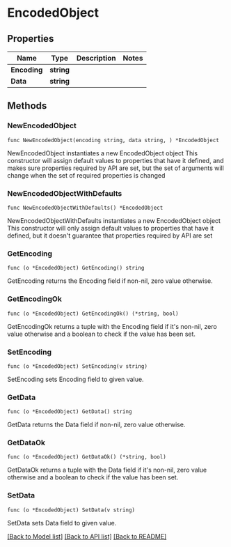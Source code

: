 # EncodedObject

## Properties

Name | Type | Description | Notes
------------ | ------------- | ------------- | -------------
**Encoding** | **string** |  | 
**Data** | **string** |  | 

## Methods

### NewEncodedObject

`func NewEncodedObject(encoding string, data string, ) *EncodedObject`

NewEncodedObject instantiates a new EncodedObject object
This constructor will assign default values to properties that have it defined,
and makes sure properties required by API are set, but the set of arguments
will change when the set of required properties is changed

### NewEncodedObjectWithDefaults

`func NewEncodedObjectWithDefaults() *EncodedObject`

NewEncodedObjectWithDefaults instantiates a new EncodedObject object
This constructor will only assign default values to properties that have it defined,
but it doesn't guarantee that properties required by API are set

### GetEncoding

`func (o *EncodedObject) GetEncoding() string`

GetEncoding returns the Encoding field if non-nil, zero value otherwise.

### GetEncodingOk

`func (o *EncodedObject) GetEncodingOk() (*string, bool)`

GetEncodingOk returns a tuple with the Encoding field if it's non-nil, zero value otherwise
and a boolean to check if the value has been set.

### SetEncoding

`func (o *EncodedObject) SetEncoding(v string)`

SetEncoding sets Encoding field to given value.


### GetData

`func (o *EncodedObject) GetData() string`

GetData returns the Data field if non-nil, zero value otherwise.

### GetDataOk

`func (o *EncodedObject) GetDataOk() (*string, bool)`

GetDataOk returns a tuple with the Data field if it's non-nil, zero value otherwise
and a boolean to check if the value has been set.

### SetData

`func (o *EncodedObject) SetData(v string)`

SetData sets Data field to given value.



[[Back to Model list]](../README.md#documentation-for-models) [[Back to API list]](../README.md#documentation-for-api-endpoints) [[Back to README]](../README.md)


